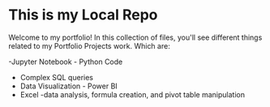 # This is my Local Repo
Welcome to my portfolio! In this collection of files, you'll see different things related to my Portfolio Projects work. Which are:

-Jupyter Notebook - Python Code 
- Complex SQL queries
- Data Visualization - Power BI
- Excel -data analysis, formula creation, and pivot table manipulation  
